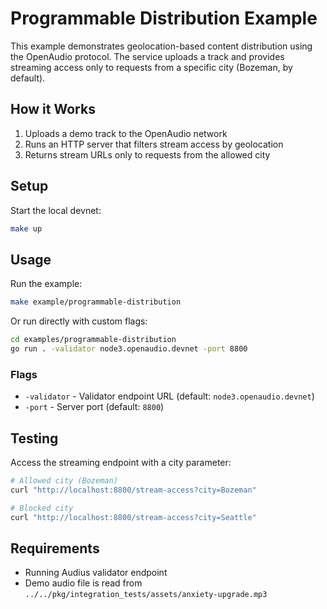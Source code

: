 # Programmable Distribution Example

This example demonstrates geolocation-based content distribution using the OpenAudio protocol. The service uploads a track and provides streaming access only to requests from a specific city (Bozeman, by default).

## How it Works

1. Uploads a demo track to the OpenAudio network
2. Runs an HTTP server that filters stream access by geolocation
3. Returns stream URLs only to requests from the allowed city

## Setup

Start the local devnet:

```bash
make up
```

## Usage

Run the example:

```bash
make example/programmable-distribution
```

Or run directly with custom flags:

```bash
cd examples/programmable-distribution
go run . -validator node3.openaudio.devnet -port 8800
```

### Flags

- `-validator` - Validator endpoint URL (default: `node3.openaudio.devnet`)
- `-port` - Server port (default: `8800`)

## Testing

Access the streaming endpoint with a city parameter:

```bash
# Allowed city (Bozeman)
curl "http://localhost:8800/stream-access?city=Bozeman"

# Blocked city
curl "http://localhost:8800/stream-access?city=Seattle"
```

## Requirements

- Running Audius validator endpoint
- Demo audio file is read from `../../pkg/integration_tests/assets/anxiety-upgrade.mp3`
